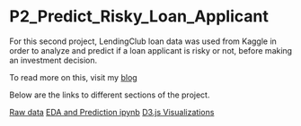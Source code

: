 # P2_Predict_Risky_Loan_Applicant

For this second project, LendingClub loan data was used from Kaggle in order to analyze and predict if a loan applicant is risky or not, before making an investment decision.

To read more on this, visit my [blog](https://navinagovindaraj.wordpress.com/)

Below are the links to different sections of the project.

[Raw data](https://www.kaggle.com/wendykan/lending-club-loan-data/data)
[EDA and Prediction ipynb]()
[D3.js Visualizations]()
